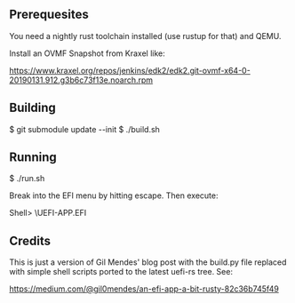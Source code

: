 Prerequesites
-------------
You need a nightly rust toolchain installed (use rustup for that) and QEMU.

Install an OVMF Snapshot from Kraxel like:

https://www.kraxel.org/repos/jenkins/edk2/edk2.git-ovmf-x64-0-20190131.912.g3b6c73f13e.noarch.rpm

Building
--------

$ git submodule update --init
$ ./build.sh

Running
-------

$ ./run.sh

Break into the EFI menu by hitting escape.  Then execute:

Shell> \UEFI-APP.EFI

Credits
-------
This is just a version of Gil Mendes' blog post with the build.py file replaced
with simple shell scripts ported to the latest uefi-rs tree.  See:

https://medium.com/@gil0mendes/an-efi-app-a-bit-rusty-82c36b745f49